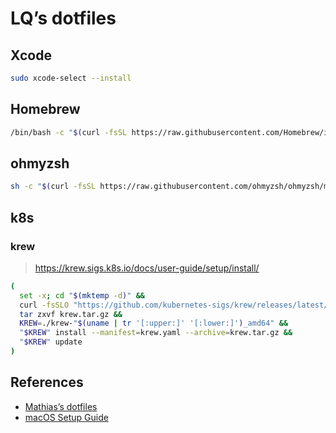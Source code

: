 # LQ’s dotfiles

## Xcode
```bash
sudo xcode-select --install
```

## Homebrew

```bash
/bin/bash -c "$(curl -fsSL https://raw.githubusercontent.com/Homebrew/install/master/install.sh)"
```

## ohmyzsh

```bash
sh -c "$(curl -fsSL https://raw.githubusercontent.com/ohmyzsh/ohmyzsh/master/tools/install.sh)"
```

## k8s

### krew

> https://krew.sigs.k8s.io/docs/user-guide/setup/install/

```bash
(
  set -x; cd "$(mktemp -d)" &&
  curl -fsSLO "https://github.com/kubernetes-sigs/krew/releases/latest/download/krew.{tar.gz,yaml}" &&
  tar zxvf krew.tar.gz &&
  KREW=./krew-"$(uname | tr '[:upper:]' '[:lower:]')_amd64" &&
  "$KREW" install --manifest=krew.yaml --archive=krew.tar.gz &&
  "$KREW" update
)
````

## References
- [Mathias’s dotfiles](https://github.com/mathiasbynens/dotfiles)
- [macOS Setup Guide](https://sourabhbajaj.com/mac-setup/)
